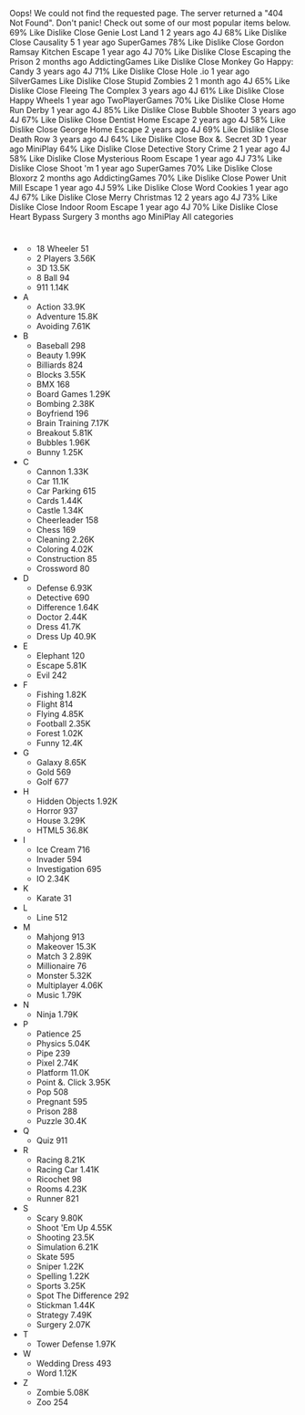 Oops! We could not find the requested page. The server returned a "404 Not Found". Don't panic! Check out some of our most popular items below. 69% Like Dislike Close Genie Lost Land 1 2 years ago 4J 68% Like Dislike Close Causality 5 1 year ago SuperGames 78% Like Dislike Close Gordon Ramsay Kitchen Escape 1 year ago 4J 70% Like Dislike Close Escaping the Prison 2 months ago AddictingGames Like Dislike Close Monkey Go Happy: Candy 3 years ago 4J 71% Like Dislike Close Hole .io 1 year ago SilverGames Like Dislike Close Stupid Zombies 2 1 month ago 4J 65% Like Dislike Close Fleeing The Complex 3 years ago 4J 61% Like Dislike Close Happy Wheels 1 year ago TwoPlayerGames 70% Like Dislike Close Home Run Derby 1 year ago 4J 85% Like Dislike Close Bubble Shooter 3 years ago 4J 67% Like Dislike Close Dentist Home Escape 2 years ago 4J 58% Like Dislike Close George Home Escape 2 years ago 4J 69% Like Dislike Close Death Row 3 years ago 4J 64% Like Dislike Close Box &. Secret 3D 1 year ago MiniPlay 64% Like Dislike Close Detective Story Crime 2 1 year ago 4J 58% Like Dislike Close Mysterious Room Escape 1 year ago 4J 73% Like Dislike Close Shoot 'm 1 year ago SuperGames 70% Like Dislike Close Bloxorz 2 months ago AddictingGames 70% Like Dislike Close Power Unit Mill Escape 1 year ago 4J 59% Like Dislike Close Word Cookies 1 year ago 4J 67% Like Dislike Close Merry Christmas 12 2 years ago 4J 73% Like Dislike Close Indoor Room Escape 1 year ago 4J 70% Like Dislike Close Heart Bypass Surgery 3 months ago MiniPlay All categories

*   #
    *   18 Wheeler 51
    *   2 Players 3.56K
    *   3D 13.5K
    *   8 Ball 94
    *   911 1.14K
*   A
    *   Action 33.9K
    *   Adventure 15.8K
    *   Avoiding 7.61K
*   B
    *   Baseball 298
    *   Beauty 1.99K
    *   Billiards 824
    *   Blocks 3.55K
    *   BMX 168
    *   Board Games 1.29K
    *   Bombing 2.38K
    *   Boyfriend 196
    *   Brain Training 7.17K
    *   Breakout 5.81K
    *   Bubbles 1.96K
    *   Bunny 1.25K
*   C
    *   Cannon 1.33K
    *   Car 11.1K
    *   Car Parking 615
    *   Cards 1.44K
    *   Castle 1.34K
    *   Cheerleader 158
    *   Chess 169
    *   Cleaning 2.26K
    *   Coloring 4.02K
    *   Construction 85
    *   Crossword 80
*   D
    *   Defense 6.93K
    *   Detective 690
    *   Difference 1.64K
    *   Doctor 2.44K
    *   Dress 41.7K
    *   Dress Up 40.9K
*   E
    *   Elephant 120
    *   Escape 5.81K
    *   Evil 242
*   F
    *   Fishing 1.82K
    *   Flight 814
    *   Flying 4.85K
    *   Football 2.35K
    *   Forest 1.02K
    *   Funny 12.4K
*   G
    *   Galaxy 8.65K
    *   Gold 569
    *   Golf 677
*   H
    *   Hidden Objects 1.92K
    *   Horror 937
    *   House 3.29K
    *   HTML5 36.8K
*   I
    *   Ice Cream 716
    *   Invader 594
    *   Investigation 695
    *   IO 2.34K
*   K
    *   Karate 31
*   L
    *   Line 512
*   M
    *   Mahjong 913
    *   Makeover 15.3K
    *   Match 3 2.89K
    *   Millionaire 76
    *   Monster 5.32K
    *   Multiplayer 4.06K
    *   Music 1.79K
*   N
    *   Ninja 1.79K
*   P
    *   Patience 25
    *   Physics 5.04K
    *   Pipe 239
    *   Pixel 2.74K
    *   Platform 11.0K
    *   Point &. Click 3.95K
    *   Pop 508
    *   Pregnant 595
    *   Prison 288
    *   Puzzle 30.4K
*   Q
    *   Quiz 911
*   R
    *   Racing 8.21K
    *   Racing Car 1.41K
    *   Ricochet 98
    *   Rooms 4.23K
    *   Runner 821
*   S
    *   Scary 9.80K
    *   Shoot 'Em Up 4.55K
    *   Shooting 23.5K
    *   Simulation 6.21K
    *   Skate 595
    *   Sniper 1.22K
    *   Spelling 1.22K
    *   Sports 3.25K
    *   Spot The Difference 292
    *   Stickman 1.44K
    *   Strategy 7.49K
    *   Surgery 2.07K
*   T
    *   Tower Defense 1.97K
*   W
    *   Wedding Dress 493
    *   Word 1.12K
*   Z
    *   Zombie 5.08K
    *   Zoo 254